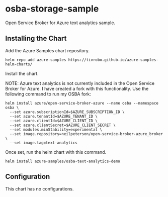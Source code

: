 # osba-storage-sample

Open Service Broker for Azure text analytics sample.

## Installing the Chart

Add the Azure Samples chart repository.

```
helm repo add azure-samples https://tivrobo.github.io/azure-samples-helm-charts/
```

Install the chart.

NOTE: Azure text analytics is not currently included in the Open Service Broker for Azure. I have created a fork with this functionality. Use the following command to run my OSBA fork:

```
helm install azure/open-service-broker-azure --name osba --namespace osba \
  --set azure.subscriptionId=$AZURE_SUBSCRIPTION_ID \
  --set azure.tenantId=$AZURE_TENANT_ID \
  --set azure.clientId=$AZURE_CLIENT_ID \
  --set azure.clientSecret=$AZURE_CLIENT_SECRET \
  --set modules.minStability=experimental \
  --set image.repository=neilpeterson/open-service-broker-azure_broker \
  --set image.tag=text-analytics
```

Once set, run the helm chart with this command.

```
helm install azure-samples/osba-text-analytics-demo
```

## Configuration

This chart has no configurations.